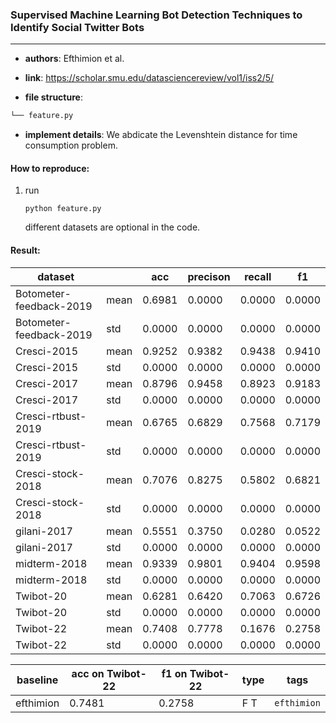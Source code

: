 ### Supervised Machine Learning Bot Detection Techniques to Identify Social Twitter Bots

---

- **authors**: Efthimion et al.

- **link**: https://scholar.smu.edu/datasciencereview/vol1/iss2/5/

- **file structure**: 

```python
└── feature.py
```
- **implement details**: We abdicate the Levenshtein distance for time consumption problem.

  

#### How to reproduce:

1. run

    `python feature.py`
    
    different datasets are optional in the code.


#### Result:


| dataset     		      |      | acc    | precison | recall | f1     |
| ----------------------- | ---- | ------ | -------- | ------ | ------ |
| Botometer-feedback-2019 | mean | 0.6981 | 0.0000   | 0.0000 | 0.0000 |
| Botometer-feedback-2019 | std  | 0.0000 | 0.0000   | 0.0000 | 0.0000 |
| Cresci-2015 		      | mean | 0.9252 | 0.9382   | 0.9438 | 0.9410 |
| Cresci-2015 		      | std  | 0.0000 | 0.0000   | 0.0000 | 0.0000 |
| Cresci-2017             | mean | 0.8796 | 0.9458   | 0.8923 | 0.9183 |
| Cresci-2017             | std  | 0.0000 | 0.0000   | 0.0000 | 0.0000 |
| Cresci-rtbust-2019      | mean | 0.6765 | 0.6829   | 0.7568 | 0.7179 |
| Cresci-rtbust-2019      | std  | 0.0000 | 0.0000   | 0.0000 | 0.0000 |
| Cresci-stock-2018 	  | mean | 0.7076 | 0.8275   | 0.5802 | 0.6821 |
| Cresci-stock-2018 	  | std  | 0.0000 | 0.0000   | 0.0000 | 0.0000 |
| gilani-2017 		      | mean | 0.5551 | 0.3750   | 0.0280 | 0.0522 |
| gilani-2017		      | std  | 0.0000 | 0.0000   | 0.0000 | 0.0000 |
| midterm-2018   		  | mean | 0.9339 | 0.9801   | 0.9404 | 0.9598 |
| midterm-2018  		  | std  | 0.0000 | 0.0000   | 0.0000 | 0.0000 |
| Twibot-20  		      | mean | 0.6281 | 0.6420   | 0.7063 | 0.6726 |
| Twibot-20   	    	  | std  | 0.0000 | 0.0000   | 0.0000 | 0.0000 |
| Twibot-22  		      | mean | 0.7408 | 0.7778   | 0.1676 | 0.2758 |
| Twibot-22   		      | std  | 0.0000 | 0.0000   | 0.0000 | 0.0000 |




| baseline | acc on Twibot-22 | f1 on Twibot-22 | type | tags|
| -------- | ---------------- | --------------- | ---- | --- |
| efthimion|0.7481|0.2758|F T|`efthimion`|